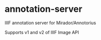 annotation-server
=================

IIIF annotation server for Mirador/Annotorius

Supports v1 and v2 of IIIF Image API
